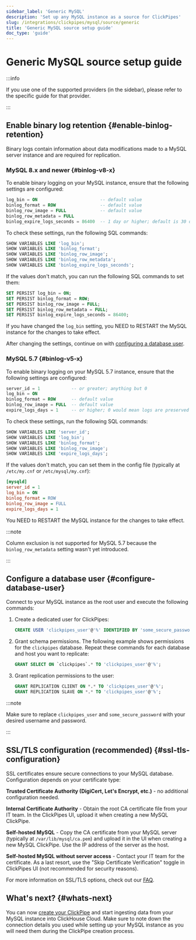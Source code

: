 ```yaml
---
sidebar_label: 'Generic MySQL'
description: 'Set up any MySQL instance as a source for ClickPipes'
slug: /integrations/clickpipes/mysql/source/generic
title: 'Generic MySQL source setup guide'
doc_type: 'guide'
---
```


# Generic MySQL source setup guide

:::info

If you use one of the supported providers (in the sidebar), please refer to the specific guide for that provider.

:::

## Enable binary log retention {#enable-binlog-retention}

Binary logs contain information about data modifications made to a MySQL server instance and are required for replication.

### MySQL 8.x and newer {#binlog-v8-x}

To enable binary logging on your MySQL instance, ensure that the following settings are configured:

```sql
log_bin = ON                        -- default value
binlog_format = ROW                 -- default value
binlog_row_image = FULL             -- default value
binlog_row_metadata = FULL
binlog_expire_logs_seconds = 86400  -- 1 day or higher; default is 30 days
```

To check these settings, run the following SQL commands:
```sql
SHOW VARIABLES LIKE 'log_bin';
SHOW VARIABLES LIKE 'binlog_format';
SHOW VARIABLES LIKE 'binlog_row_image';
SHOW VARIABLES LIKE 'binlog_row_metadata';
SHOW VARIABLES LIKE 'binlog_expire_logs_seconds';
```

If the values don't match, you can run the following SQL commands to set them:
```sql
SET PERSIST log_bin = ON;
SET PERSIST binlog_format = ROW;
SET PERSIST binlog_row_image = FULL;
SET PERSIST binlog_row_metadata = FULL;
SET PERSIST binlog_expire_logs_seconds = 86400;
```

If you have changed the `log_bin` setting, you NEED to RESTART the MySQL instance for the changes to take effect.

After changing the settings, continue on with [configuring a database user](#configure-database-user).

### MySQL 5.7 {#binlog-v5-x}

To enable binary logging on your MySQL 5.7 instance, ensure that the following settings are configured:

```sql
server_id = 1            -- or greater; anything but 0
log_bin = ON
binlog_format = ROW      -- default value
binlog_row_image = FULL  -- default value
expire_logs_days = 1     -- or higher; 0 would mean logs are preserved forever
```

To check these settings, run the following SQL commands:
```sql
SHOW VARIABLES LIKE 'server_id';
SHOW VARIABLES LIKE 'log_bin';
SHOW VARIABLES LIKE 'binlog_format';
SHOW VARIABLES LIKE 'binlog_row_image';
SHOW VARIABLES LIKE 'expire_logs_days';
```

If the values don't match, you can set them in the config file (typically at `/etc/my.cnf` or `/etc/mysql/my.cnf`):
```ini
[mysqld]
server_id = 1
log_bin = ON
binlog_format = ROW
binlog_row_image = FULL
expire_logs_days = 1
```

You NEED to RESTART the MySQL instance for the changes to take effect.

:::note

Column exclusion is not supported for MySQL 5.7 because the `binlog_row_metadata` setting wasn't yet introduced.

:::

## Configure a database user {#configure-database-user}

Connect to your MySQL instance as the root user and execute the following commands:

1. Create a dedicated user for ClickPipes:

    ```sql
    CREATE USER 'clickpipes_user'@'%' IDENTIFIED BY 'some_secure_password';
    ```

2. Grant schema permissions. The following example shows permissions for the `clickpipes` database. Repeat these commands for each database and host you want to replicate:

    ```sql
    GRANT SELECT ON `clickpipes`.* TO 'clickpipes_user'@'%';
    ```

3. Grant replication permissions to the user:

    ```sql
    GRANT REPLICATION CLIENT ON *.* TO 'clickpipes_user'@'%';
    GRANT REPLICATION SLAVE ON *.* TO 'clickpipes_user'@'%';
    ```

:::note

Make sure to replace `clickpipes_user` and `some_secure_password` with your desired username and password.

:::

## SSL/TLS configuration (recommended) {#ssl-tls-configuration}

SSL certificates ensure secure connections to your MySQL database. Configuration depends on your certificate type:

**Trusted Certificate Authority (DigiCert, Let's Encrypt, etc.)** - no additional configuration needed.

**Internal Certificate Authority** - Obtain the root CA certificate file from your IT team. In the ClickPipes UI, upload it when creating a new MySQL ClickPipe.

**Self-hosted MySQL** - Copy the CA certificate from your MySQL server (typically at `/var/lib/mysql/ca.pem`) and upload it in the UI when creating a new MySQL ClickPipe. Use the IP address of the server as the host.

**Self-hosted MySQL without server access** - Contact your IT team for the certificate. As a last resort, use the "Skip Certificate Verification" toggle in ClickPipes UI (not recommended for security reasons).

For more information on SSL/TLS options, check out our [FAQ](https://clickhouse.com/docs/integrations/clickpipes/mysql/faq#tls-certificate-validation-error).

## What's next? {#whats-next}

You can now [create your ClickPipe](../index.md) and start ingesting data from your MySQL instance into ClickHouse Cloud.
Make sure to note down the connection details you used while setting up your MySQL instance as you will need them during the ClickPipe creation process.